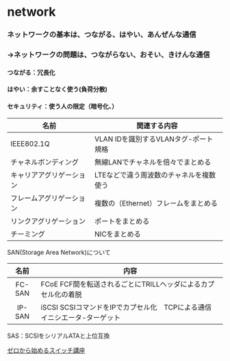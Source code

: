 
# network

### ネットワークの基本は、つながる、はやい、あんぜんな通信
### →ネットワークの問題は、つながらない、おそい、きけんな通信
#### つながる：冗長化
#### はやい：余すことなく使う(負荷分散)
#### セキュリティ：使う人の限定（暗号化、）



|名前|関連する内容|
|---|---|
|IEEE802.1Q|VLAN IDを識別するVLANタグ-ポート規格|
|チャネルボンディング|無線LANでチャネルを倍々でまとめる|
|キャリアアグリゲーション|LTEなどで違う周波数のチャネルを複数使う|
|フレームアグリゲーション|複数の（Ethernet）フレームをまとめる|
|リンクアグリゲーション|ポートをまとめる|
|チーミング|NICをまとめる|

SAN(Storage Area Network)について

|名前|内容|
|:---:|---|
|FC-SAN|FCoE FCF間を転送されるごとにTRILLヘッダによるカプセル化の着脱|
|IP-SAN|iSCSI SCSIコマンドをIPでカプセル化　TCPによる通信　イニシエータ-ターゲット|

SAS：SCSIをシリアルATAと上位互換



[ゼロから始めるスイッチ講座](http://news.mynavi.jp/series/networkswitch/001/)

